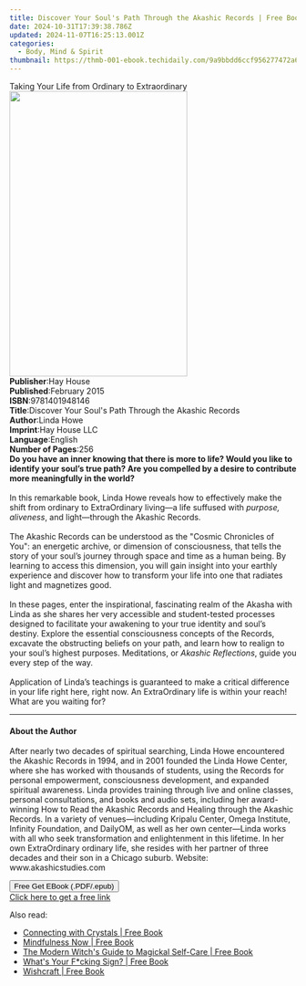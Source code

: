 ```yaml
---
title: Discover Your Soul's Path Through the Akashic Records | Free Book
date: 2024-10-31T17:39:38.786Z
updated: 2024-11-07T16:25:13.001Z
categories:
  - Body, Mind & Spirit
thumbnail: https://thmb-001-ebook.techidaily.com/9a9bbdd6ccf956277472a69c2f5d0b93cbc1e51b672e1e228162079426991dfe.jpg
---
```

<main id="book-container">
  <div class="flex flex-col">
    <div class="book-brief flex-1 py-6 px-4 sm:p-6 md:py-10 md:px-8">
      <!-- brief-->
      <div class="book-brief-main">
        Taking Your Life from Ordinary to Extraordinary
      </div>
    </div>
    <div
      class="book-meta-info flex-1 grid gap-4 col-start-1 col-end-3 row-start-1 sm:mb-6 sm:grid-cols-4 lg:gap-6 lg:col-start-2 lg:row-end-6 lg:row-span-6 lg:mb-0"
    >
      <div
        class="book-meta-info-left place-content-center mt-4 p-4 text-sm leading-6 col-start-2 col-span-2 dark:text-slate-400"
      >
        <img
          class="w-full h-500 object-cover rounded-lg sm:h-255 sm:col-span-2 lg:col-span-full"
          src="https://img-001-ebook.techidaily.com/ac7787ae4dfa38777dab6d15893773e4d637e8e6c74c634c36be95570935d825.jpg"
          alt=""
          width="312"
          height="500"
        />
      </div>
      <div
        class="book-meta-info-right mt-2 col-start-1 row-start-2 col-span-3 self-center"
      >
        <!-- meta data  -->
        <div class="flex flex-col px-4 md:px-8">
          <div class="flex-1">
            <strong>Publisher</strong>:<span class="px-2">Hay House</span>
          </div>
          <div class="flex-1">
            <strong>Published</strong>:<span class="px-2">February 2015</span>
          </div>
          <div class="flex-1">
            <strong>ISBN</strong>:<span class="px-2">9781401948146</span>
          </div>
          <div class="flex-1">
            <strong>Title</strong>:<span class="px-2"
              >Discover Your Soul&#39;s Path Through the Akashic Records</span
            >
          </div>
          <div class="flex-1">
            <strong>Author</strong>:<span class="px-2">Linda Howe</span>
          </div>
          <div class="flex-1">
            <strong>Imprint</strong>:<span class="px-2">Hay House LLC</span>
          </div>
          <div class="flex-1">
            <strong>Language</strong>:<span class="px-2">English</span>
          </div>
          <div class="flex-1">
            <strong>Number of Pages</strong>:<span class="px-2">256</span>
          </div>
        </div>
      </div>
    </div>
    <div class="book-description flex-1 py-6 px-4 sm:p-6 md:py-10 md:px-8">
      <div class="book-description-main">
        <div accordion-content="" id="description">
          <b
            >Do you have an inner knowing that there is more to life? Would you
            like to identify your soul’s true path? Are you compelled by a
            desire to contribute more meaningfully in the world?</b
          >
          <br /><br />In this remarkable book, Linda Howe reveals how to
          effectively make the shift from ordinary to ExtraOrdinary living—a
          life suffused with <i>purpose, aliveness</i>, and light—through the
          Akashic Records.<br /><br />The Akashic Records can be understood as
          the "Cosmic Chronicles of You": an energetic archive, or dimension of
          consciousness, that tells the story of your soul’s journey through
          space and time as a human being. By learning to access this dimension,
          you will gain insight into your earthly experience and discover how to
          transform your life into one that radiates light and magnetizes
          good.<br /><br />In these pages, enter the inspirational, fascinating
          realm of the Akasha with Linda as she shares her very accessible and
          student-tested processes designed to facilitate your awakening to your
          true identity and soul’s destiny. Explore the essential consciousness
          concepts of the Records, excavate the obstructing beliefs on your
          path, and learn how to realign to your soul’s highest purposes.
          Meditations, or <i>Akashic Reflections</i>, guide you every step of
          the way.<br /><br />Application of Linda’s teachings is guaranteed to
          make a critical difference in your life right here, right now. An
          ExtraOrdinary life is within your reach! What are you waiting for?
        </div>
        <div class="accordion-fader"></div>
      </div>
    </div>
    <div class="book-excerpts flex-1 py-6 px-4 sm:p-6 md:py-10 md:px-8">
      <!-- excerpts-->
      <div class="book-excerpts-main">
        <hr />
        <h4 class="placeholder placeholder-heading">
          <span>About the Author</span>
        </h4>
        <p>
          After nearly two decades of spiritual searching, Linda Howe
          encountered the Akashic Records in 1994, and in 2001 founded the Linda
          Howe Center, where she has worked with thousands of students, using
          the Records for personal empowerment, consciousness development, and
          expanded spiritual awareness. Linda provides training through live and
          online classes, personal consultations, and books and audio sets,
          including her award-winning How to Read the Akashic Records and
          Healing through the Akashic Records. In a variety of venues—including
          Kripalu Center, Omega Institute, Infinity Foundation, and DailyOM, as
          well as her own center—Linda works with all who seek transformation
          and enlightenment in this lifetime. In her own ExtraOrdinary ordinary
          life, she resides with her partner of three decades and their son in a
          Chicago suburb. Website: www.akashicstudies.com
        </p>
      </div>
    </div>
    <div
      class="book-about-author flex-1 py-6 px-4 sm:p-6 md:py-10 md:px-8"
    ></div>
    <div class="book-free-get flex-1 py-6 px-4 sm:p-6 md:py-10 md:px-8">
      <button
        id="btn-free-get"
        class="bg-blue-500 hover:bg-blue-700 text-white font-bold py-2 px-4 rounded"
      >
        Free Get EBook (.PDF/.epub)
      </button>
      <div id="countdown-display" class="px-2 text-lg mt-2"></div>
      <a
        id="free-link"
        class="hidden bg-blue-500 hover:bg-blue-700 text-white font-bold py-2 px-4 rounded"
        href="https://www.ebooks.com/en-us/book/96317627/discover-your-soul-s-path-through-the-akashic-records/linda-howe/"
        target="_blank"
        >Click here to get a free link</a
      >
    </div>
    <script>
      let countdownTime = 0;
      let countdownInterval = null;
      document
        .getElementById('btn-free-get')
        .addEventListener('click', startCountdown);
      function startCountdown() {
        countdownTime = new Date().getTime() + 60000 * 3;
        countdownInterval = setInterval(updateCountdown, 1000);
        document.getElementById('btn-free-get').disabled = true;
        document
          .getElementById('btn-free-get')
          .classList.add('bg-gray-500', 'cursor-not-allowed');
      }
      function updateCountdown() {
        let currentTime = new Date().getTime();
        let timeLeft = countdownTime - currentTime;
        let secondsLeft = Math.floor(timeLeft / 1000);
        document.getElementById('countdown-display').innerHTML =
          `Remaining time: ${secondsLeft} seconds.`;
        if (secondsLeft <= 0) {
          clearInterval(countdownInterval);
          document.getElementById('btn-free-get').classList.add('hidden');
          document.getElementById('free-link').classList.remove('hidden');
          document.getElementById('countdown-display').innerHTML = '';
        }
      }
    </script>
  </div>
</main>

<ins class="adsbygoogle"
      style="display:block"
      data-ad-client="ca-pub-7571918770474297"
      data-ad-slot="8358498916"
      data-ad-format="auto"
      data-full-width-responsive="true"></ins>
    

<span class="atpl-alsoreadstyle">Also read:</span>
<div><ul>
<li><a href="https://novels-ebooks.techidaily.com/209952661-9781250272140-connecting-with-crystals/"><u>Connecting with Crystals | Free Book</u></a></li>
<li><a href="https://novels-ebooks.techidaily.com/209952634-9781250765574-mindfulness-now/"><u>Mindfulness Now | Free Book</u></a></li>
<li><a href="https://novels-ebooks.techidaily.com/209952557-9781510754324-the-modern-witchs-guide-to-magickal-self-care/"><u>The Modern Witch's Guide to Magickal Self-Care | Free Book</u></a></li>
<li><a href="https://novels-ebooks.techidaily.com/209952609-9781250272485-whats-your-fcking-sign/"><u>What's Your F*cking Sign? | Free Book</u></a></li>
<li><a href="https://novels-ebooks.techidaily.com/209952276-9781788174725-wishcraft/"><u>Wishcraft | Free Book</u></a></li>
</ul></div>

